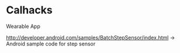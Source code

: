 Calhacks
========

Wearable App


http://developer.android.com/samples/BatchStepSensor/index.html -> Android sample code for step sensor
